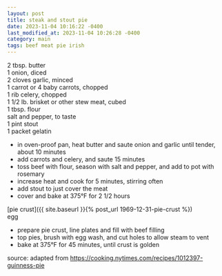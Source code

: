 ```yaml
---
layout: post
title: steak and stout pie
date: 2023-11-04 10:16:22 -0400
last_modified_at: 2023-11-04 10:26:28 -0400
category: main
tags: beef meat pie irish
---
```


2 tbsp. butter  
1 onion, diced  
2 cloves garlic, minced  
1 carrot or 4 baby carrots, chopped  
1 rib celery, chopped  
1 1/2 lb. brisket or other stew meat, cubed  
1 tbsp. flour  
salt and pepper, to taste  
1 pint stout  
1 packet gelatin  
* in oven-proof pan, heat butter and saute onion and garlic until tender, about 10
  minutes
* add carrots and celery, and saute 15 minutes
* toss beef with flour, season with salt and pepper, and add to pot with rosemary
* increase heat and cook for 5 minutes, stirring often
* add stout to just cover the meat
* cover and bake at 375°F for 2 1/2 hours

[pie crust]({{ site.baseurl }}{% post_url 1969-12-31-pie-crust %})  
egg  
* prepare pie crust, line plates and fill with beef filling
* top pies, brush with egg wash, and cut holes to allow steam to vent
* bake at 375°F for 45 minutes, until crust is golden

source: adapted from <https://cooking.nytimes.com/recipes/1012397-guinness-pie>
